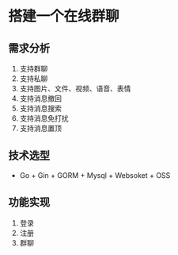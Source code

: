 # 搭建一个在线群聊

## 需求分析

1. 支持群聊
2. 支持私聊
3. 支持图片、文件、视频、语音、表情
4. 支持消息撤回
5. 支持消息搜索
6. 支持消息免打扰
7. 支持消息置顶

## 技术选型
- Go + Gin + GORM + Mysql + Websoket + OSS

## 功能实现
1. 登录
2. 注册
3. 群聊